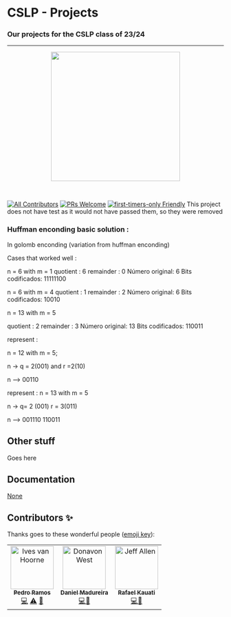# CSLP - Projects
### Our projects for the CSLP class of 23/24
---

<p align="center">
    <img src="https://codesandbox.io/static/img/banner.png?v=2" height="300px">
</p>

&nbsp;

[![All Contributors](https://img.shields.io/badge/all_contributors-153-orange.svg?style=flat-square)](#contributors-)
[![PRs Welcome](https://img.shields.io/badge/PRs-welcome-brightgreen.svg?style=flat-square)](http://makeapullrequest.com)
[![first-timers-only Friendly](https://img.shields.io/badge/first--timers--only-friendly-blue.svg)](http://www.firsttimersonly.com/)
This project does not have test as it would not have passed them, so they were removed

### Huffman enconding basic solution : 
In golomb enconding (variation from huffman enconding)

Cases that worked well : 

n = 6 with m = 1
quotient : 6
remainder : 0
Número original: 6
Bits codificados: 11111100 

n = 6 with m  = 4
quotient : 1
remainder : 2
Número original: 6
Bits codificados: 10010

n = 13 with m  = 5


quotient : 2
remainder : 3
Número original: 13
Bits codificados: 110011



represent :

n = 12 with m  = 5;

n -> q = 2(001) and r =2(10)

n --> 00110





represent :
n = 13 with m = 5

n -> q= 2 (001) r = 3(011)

n --> 001110
110011



## Other stuff

Goes here


## Documentation

[None](https://www.youtube.com/watch?v=dQw4w9WgXcQ)

## Contributors ✨

Thanks goes to these wonderful people ([emoji key](https://github.com/all-contributors/all-contributors#emoji-key)):

<!-- ALL-CONTRIBUTORS-LIST:START - Do not remove or modify this section -->
<!-- prettier-ignore-start -->
<!-- markdownlint-disable -->
<table>
  <tr>
    <td align="center"><a href="http://ivesvh.com"><img src="https://avatars0.githubusercontent.com/u/587016?v=3" width="100px;" alt="Ives van Hoorne"/><br /><sub><b>Pedro Ramos</b></sub></a><br /><a href="https://github.com/codesandbox/codesandbox-client/commits?author=CompuIves" title="Code">💻</a> <a href="https://github.com/codesandbox/codesandbox-client/commits?author=CompuIves" title="Tests">⚠️</a> <a href="#tool-CompuIves" title="Tools">🔧</a></td>
    <td align="center"><a href="http://donavon.com"><img src="https://avatars0.githubusercontent.com/u/887639?v=3" width="100px;" alt="Donavon West"/><br /><sub><b>Daniel Madureira</b></sub></a><br /><a href="https://github.com/codesandbox/codesandbox-client/commits?author=donavon" title="Code">💻</a><a href="#design-CompuIves" title="Design">🎨</a></td>
    <td align="center"><a href="http://www.jeffallen.io/"><img src="https://avatars0.githubusercontent.com/u/5266810?v=3" width="100px;" alt="Jeff Allen"/><br /><sub><b>Rafael Kauati</b></sub></a><br /><a href="https://github.com/codesandbox/codesandbox-client/commits?author=vueu" title="Code">💻</a><a href="#blog-CompuIves" title="Blogposts">📝</a></td>
  </tr>
</table>

<!-- markdownlint-enable -->
<!-- prettier-ignore-end -->

<!-- ALL-CONTRIBUTORS-LIST:END -->
